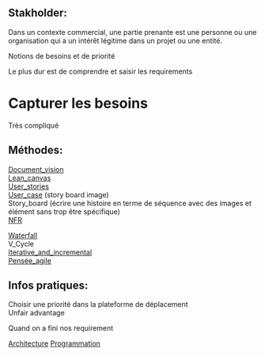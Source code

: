 ## Stakholder:
Dans un contexte commercial, une partie prenante est une personne ou une organisation qui a un intérêt légitime dans un projet ou une entité.  


Notions de besoins et de priorité  

Le plus dur est de comprendre et saisir les requirements

Capturer les besoins
====================
Très compliqué  

## Méthodes:
[Document_vision](Document_vision)  
[Lean_canvas](Lean_canvas)  
[User_stories](User_stories)  
[User_case](User_case) (story board image)  
Story_board (écrire une histoire en terme de séquence avec des images et élément sans trop être spécifique)  
[NFR](NFR)  

[Waterfall](Waterfall)  
V_Cycle  
[Iterative_and_incremental](Iterative_and_incremental)  
[Pensée_agile](Pensée_agile)  

## Infos pratiques:
Choisir une priorité dans la plateforme de déplacement  
Unfair advantage  

Quand on a fini nos requirement





[Architecture](Architecture)
[Programmation](Programmation)
